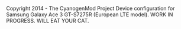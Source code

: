 Copyright 2014 - The CyanogenMod Project  Device configuration for Samsung Galaxy Ace 3 GT-S7275R (European LTE model).  WORK IN PROGRESS. WILL EAT YOUR CAT.
